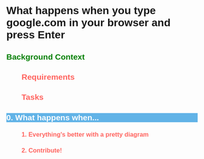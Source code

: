 <!DOCTYPE html>
<html>
<head>
<h1>
 What happens when you type google.com in your browser and press Enter
</h1>
</head>
<body style="font-family: Verdana, Arial, sans-serif">
   <h2 style="color: green; round-color:RED ">
        Background Context

   <h2 style="color: #FF645F; margin-left: 40px">
     Requirements
   </h2>
   <h2 style="color: #FF645F; margin-left: 40px">
	     Tasks
	</h2>
  <h2 style="color: white; background-color:#61b3e7">
	     0. What happens when...
  </h2>
  <h3 style="color: #FF645F; margin-left: 40px">
         1. Everything's better with a pretty diagram
  </h3>
  <h3 style="color: #FF645F; margin-left: 40px">
         2. Contribute!
  </h3>
  <h3 style="color: white; background-color:#61b3e7">
        
  </h3>
  <h3 style="color: #FF645F; margin-left: 40px">
         
  </h3>
  <h2 style="color: #FF645F; margin-left: 40px">
         
  </h2>
</body>
</html>
